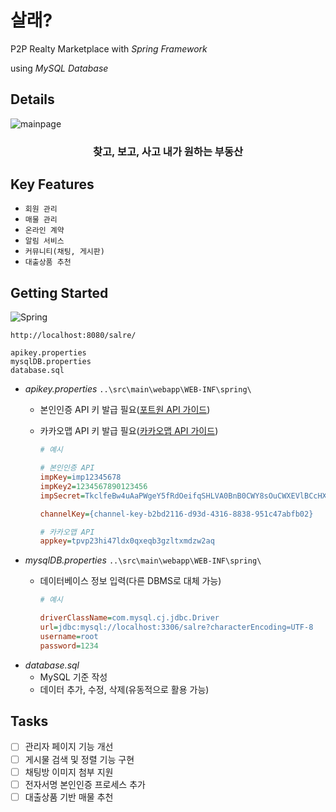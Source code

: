 # 살래?
P2P Realty Marketplace with *Spring Framework*

using *MySQL Database*

## Details
![mainpage](https://github.com/user-attachments/assets/475dca99-1acd-4200-a7bb-80586f569ae2)

### <div align="center">찾고, 보고, 사고 내가 원하는 부동산</div>

## Key Features
- ```회원 관리```
- ```매물 관리```
- ```온라인 계약```
- ```알림 서비스```
- ```커뮤니티(채팅, 게시판)```
- ```대출상품 추천```

## Getting Started
![Spring](https://img.shields.io/badge/spring-%236DB33F.svg?style=for-the-badge&logo=spring&logoColor=white)

```http://localhost:8080/salre/```

```
apikey.properties
mysqlDB.properties
database.sql
```
- *apikey.properties* ```..\src\main\webapp\WEB-INF\spring\```
  - 본인인증 API 키 발급 필요([포트원 API 가이드](https://developers.portone.io/opi/ko/extra/identity-verification/v1/phone/readme?v=v1))
  - 카카오맵 API 키 발급 필요([카카오맵 API 가이드](https://apis.map.kakao.com/web/guide/))

    ```INI
    # 예시
    
    # 본인인증 API
    impKey=imp12345678
    impKey2=1234567890123456
    impSecret=TkclfeBw4uAaPWgeY5fRdOeifqSHLVA0BnB0CWY8sOuCWXEVlBCcHXD1xEhNINFVXL53du4DwPwLRz8B

    channelKey={channel-key-b2bd2116-d93d-4316-8838-951c47abfb02}

    # 카카오맵 API
    appkey=tpvp23hi47ldx0qxeqb3gzltxmdzw2aq
    ```
- *mysqlDB.properties* ```..\src\main\webapp\WEB-INF\spring\```
  - 데이터베이스 정보 입력(다른 DBMS로 대체 가능)

    ```INI
    # 예시
    
    driverClassName=com.mysql.cj.jdbc.Driver
    url=jdbc:mysql://localhost:3306/salre?characterEncoding=UTF-8
    username=root
    password=1234
    ```
- *database.sql*
  - MySQL 기준 작성
  - 데이터 추가, 수정, 삭제(유동적으로 활용 가능)

## Tasks
- [ ] 관리자 페이지 기능 개선
- [ ] 게시물 검색 및 정렬 기능 구현
- [ ] 채팅방 이미지 첨부 지원
- [ ] 전자서명 본인인증 프로세스 추가
- [ ] 대출상품 기반 매물 추천
